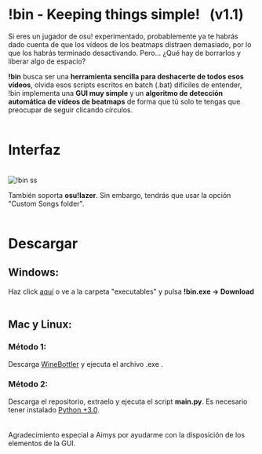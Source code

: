 # !bin - Keeping things simple! &nbsp; (v1.1)

Si eres un jugador de osu! experimentado, probablemente ya te habrás dado cuenta de que los vídeos de los beatmaps distraen demasiado, por lo que los habrás terminado desactivando. 
Pero... ¿Qué hay de borrarlos y liberar algo de espacio?

<b>!bin</b> busca ser una __herramienta sencilla para deshacerte de todos esos vídeos__, olvida esos scripts escritos en batch (.bat) difíciles de entender, !bin implementa una __GUI muy simple__ y un __algoritmo de detección automática de vídeos de beatmaps__ de forma que tú solo te tengas que preocupar de seguir clicando círculos.
<br/>
<br/>
# Interfaz
<br/>![!bin ss](https://i.imgur.com/xeKsiqQ.png)

También soporta <b>osu!lazer</b>. Sin embargo, tendrás que usar la opción "Custom Songs folder".
<br/>
<br/>
# Descargar
<h2>Windows:</h2>
Haz click <a href="https://github.com/Axyss/-bin/raw/master/executables/!bin.exe">aquí</a> o ve a la carpeta "executables" y pulsa <b>!bin.exe -> Download</b><br/>
<br/>
<h2>Mac y Linux:</h2>
<h3>Método 1:</h3>
Descarga <a href="http://winebottler.kronenberg.org/">WineBottler</a> y ejecuta el archivo .exe .
<h3>Método 2:</h3>
Descarga el repositorio, extraelo y ejecuta el script <b>main.py</b>. Es necesario tener instalado <a href="https://www.python.org/downloads/">Python +3.0</a>.
<br/>&nbsp; 
<br/>&nbsp; <br/>
Agradecimiento especial a Aimys por ayudarme con la disposición de los elementos de la GUI.
